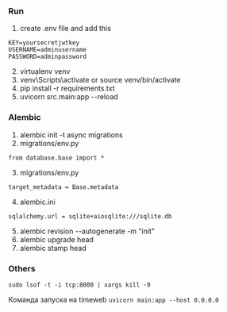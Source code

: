 ### Run
1) create .env file and add this
```
KEY=yoursecretjwtkey
USERNAME=adminusername
PASSWORD=adminpassword
```
2) virtualenv venv
3) venv\Scripts\activate or source venv/bin/activate
4) pip install -r requirements.txt
5) uvicorn src.main:app --reload
### Alembic
1) alembic init -t async migrations
2) migrations/env.py
```
from database.base import *
```
3) migrations/env.py
```
target_metadata = Base.metadata
```
4) alembic.ini
```
sqlalchemy.url = sqlite+aiosqlite:///sqlite.db
```
5) alembic revision --autogenerate -m "init"
6) alembic upgrade head
7) alembic stamp head
### Others
```
sudo lsof -t -i tcp:8000 | xargs kill -9
```
Команда запуска на timeweb ```uvicorn main:app --host 0.0.0.0```